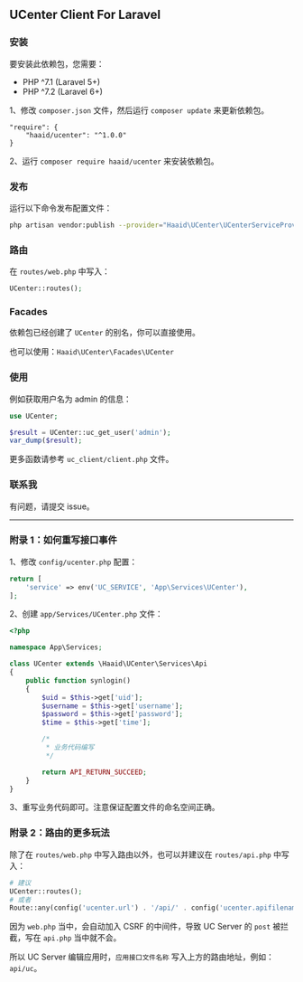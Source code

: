 ## UCenter Client For Laravel

### 安装

要安装此依赖包，您需要：

- PHP ^7.1 (Laravel 5+)
- PHP ^7.2 (Laravel 6+)

1、修改 `composer.json` 文件，然后运行 `composer update` 来更新依赖包。

```
"require": {
    "haaid/ucenter": "^1.0.0"
}
```

2、运行 `composer require haaid/ucenter` 来安装依赖包。

### 发布

运行以下命令发布配置文件：

```bash
php artisan vendor:publish --provider="Haaid\UCenter\UCenterServiceProvider"
```

### 路由

在 `routes/web.php` 中写入：

```php
UCenter::routes();
```

### Facades

依赖包已经创建了 `UCenter` 的别名，你可以直接使用。

也可以使用：`Haaid\UCenter\Facades\UCenter`

### 使用

例如获取用户名为 admin 的信息：

```php
use UCenter;

$result = UCenter::uc_get_user('admin');
var_dump($result);
```

更多函数请参考 `uc_client/client.php` 文件。

### 联系我

有问题，请提交 issue。

---

### 附录 1：如何重写接口事件

1、修改 `config/ucenter.php` 配置：

```php
return [
    'service' => env('UC_SERVICE', 'App\Services\UCenter'),
];
```

2、创建 `app/Services/UCenter.php` 文件：

```php
<?php

namespace App\Services;

class UCenter extends \Haaid\UCenter\Services\Api
{
    public function synlogin()
    {
        $uid = $this->get['uid'];
        $username = $this->get['username'];
        $password = $this->get['password'];
        $time = $this->get['time'];

        /*
         * 业务代码编写
         */

        return API_RETURN_SUCCEED;
    }
}
```

3、重写业务代码即可。注意保证配置文件的命名空间正确。

### 附录 2：路由的更多玩法

除了在 `routes/web.php` 中写入路由以外，也可以并建议在 `routes/api.php` 中写入：

```php
# 建议
UCenter::routes();
# 或者
Route::any(config('ucenter.url') . '/api/' . config('ucenter.apifilename'), '\Haaid\UCenter\Controllers\ApiController@run');
```

因为 `web.php` 当中，会自动加入 CSRF 的中间件，导致 UC Server 的 `post` 被拦截，写在 `api.php` 当中就不会。

所以 UC Server 编辑应用时，`应用接口文件名称` 写入上方的路由地址，例如：`api/uc`。
